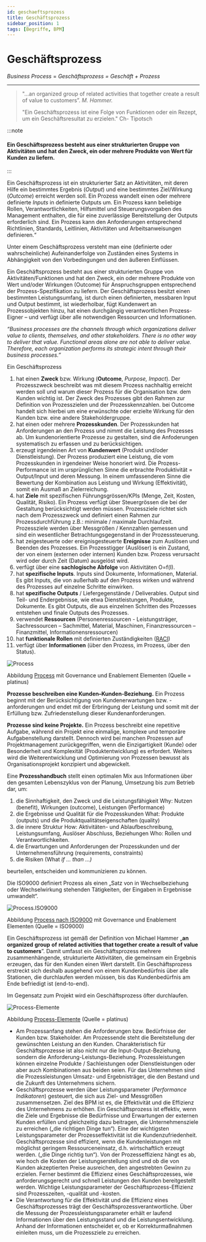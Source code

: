 ```yaml
---
id: geschaeftsprozess
title: Geschäftsprozess
sidebar_position: 1
tags: [Begriffe, BPM]
---
```


# Geschäftsprozess

*Business Process* = *Geschäftsprozess = Geschäft + Prozess*

------

> "...an organized group of related activities that together create a result of value to customers”. *M. Hammer.*
>
> "Ein Geschäftsprozess ist eine Folge von Funktionen oder ein Rezept, um ein Geschäftsresultat zu erzielen." Ch- Tipotsch



:::note

<h4>Ein Geschäftsprozess besteht aus einer strukturierten Gruppe von Aktivitäten und hat den Zweck, ein oder mehrere Produkte von Wert für Kunden zu liefern.</h4>

:::

Ein Geschäftsprozess ist ein strukturierter Satz an Aktivitäten, mit deren Hilfe ein bestimmtes Ergebnis (*Output*) und eine bestimmtes Ziel/Wirkung (*Outcome*) erreicht werden soll. Ein Prozess wandelt einen oder mehrere definierte *Inputs* in definierte Outputs um. Ein Prozess kann beliebige Rollen, Verantwortlichkeiten, Hilfsmittel und Steuerungsvorgaben des Management enthalten, die für eine zuverlässige Bereitstellung der Outputs erforderlich sind. Ein Prozess kann den Anforderungen entsprechend Richtlinien, Standards, Leitlinien, Aktivitäten und Arbeitsanweisungen definieren.“

Unter einem Geschäftsprozess versteht man eine (definierte oder wahrscheinliche) Aufeinanderfolge von Zuständen eines Systems in Abhängigkeit von den Vorbedingungen und den äußeren Einflüssen.

Ein Geschäftsprozess besteht aus einer strukturierten Gruppe von Aktivitäten/Funktionen und hat den Zweck, ein oder mehrere Produkte von Wert und/oder Wirkungen (Outcome) für Anspruchsgruppen entsprechend der Prozess-Spezifikation zu liefern. Der Geschäftsprozess besitzt einen bestimmten Leistungsumfang, ist durch einen definierten, messbaren Input und Output bestimmt, ist wiederholbar, fügt Kundenwert an Prozessobjekten hinzu, hat einen durchgängig verantwortlichen Prozess-Eigner – und verfügt über alle notwendigen Ressourcen und Informationen.

*“Business processes are the channels through which organizations deliver value to clients, themselves, and other stakeholders. There is no other way to deliver that value. Functional areas alone are not able to deliver value. Therefore, each organization performs its strategic intent through their business processes.”*



Ein Geschäftsprozess 

1. hat einen **Zweck** bzw. Wirkung (**Outcome**, *Purpose, Impact*). Der Prozesszweck beschreibt was mit diesem Prozess nachhaltig erreicht werden soll und warum dieser Prozess für die Organisation bzw. dem Kunden wichtig ist. Der Zweck des Prozesses gibt den Rahmen zur Definition von Prozesszielen und der Prozesskennzahlen. bei Outcome handelt sich hierbei um eine erwünschte oder erzielte Wirkung für den Kunden bzw. eine andere Stakeholdergruppe. 
2. hat einen oder mehrere **Prozesskunden**. Der Prozesskunden hat Anforderungen an den Prozess und nimmt die Leistung des Prozesses ab. Um kundenorientierte Prozesse zu gestalten, sind die Anfoderungen systematisch zu erfassen und zu berücksichtigen. 
3. erzeugt irgendeinen Art von **Kundenwert** (Produkt und/oder Dienstleistung). Der Prozess produziert eine Leistung, die vom Prozesskunden in irgendeiner Weise honoriert wird. Die Prozess-Performance ist im ursprünglichen Sinne die erbrachte Produktivität = Output/Input und deren Messung. In einem umfassenderen Sinne die Bewertung der Kombination aus Leistung und Wirkung (Effektivität), somit ein Ausmaß an Zielerreichung.
4. hat **Ziele** mit spezifischen Führungsgrössen/KPIs (Menge, Zeit, Kosten, Qualität, Risiko). Ein Prozess verfügt über Steuergrössen die bei der Gestaltung berücksichtigt werden müssen. Prozessziele richtet sich nach dem Prozesszweck und definiert einen Rahmen zur Prozessdurchführung z.B.: minimale / maximale Durchlaufzeit. Prozessziele werden über Messgrößen / Kennzahlen gemessen und sind ein wesentlicher Betrachtungsgegenstand in der Prozesssteuerung. 
5. hat zeigesteuerte oder ereignisgesteuerte **Ereignisse** zum Auslösen und Beenden des Prozesses. Ein Prozesstigger (Auslöser) is ein Zustand, der von einem (externen oder internen) Kunden bzw.
   Prozess verursacht wird oder durch Zeit (Datum) ausgelöst wird.
6. verfügt über eine **sachlogische Abfolge** von Aktivitäten O=f(I). 
7. hat **spezifische Inputs**. Inputs sind Dokumente, Informationen, Material. Es gibt Inputs, die von
   außerhalb auf den Prozess wirken und während des Prozesses auf einzelne Schritte
   einwirken.
8. hat **spezifische Outputs** / Liefergegenstände / Deliverables. Output sind Teil- und Endergebnisse, wie etwa Dienstleistungen, Produkte, Dokumente. Es gibt Outputs, die aus einzelnen Schritten des Prozesses entstehen und finale Outputs des Prozesses.
9. verwendet **Ressourcen** (Personenressourcen - Leistungsträger, Sachressourcen – Sachmittel, Material, Maschinen, Finanzressourcen – Finanzmittel, Informationensressourcen)
10. hat **funktionale Rollen** mit definierten Zuständigkeiten ([RACI](https://de.wikipedia.org/wiki/RACI/)) 
11. verfügt über **Informationen** (über den Prozess, im Prozess, über den Status). 

![Process](/img/process.png)

Abbildung [Process](/img/process.png) mit Governance und Enablement Elementen (Quelle = platinus)



**Prozesse beschreiben eine Kunden–Kunden-Beziehung.** Ein Prozess beginnt mit der Berücksichtigung von Kundenerwartungen bzw. -anforderungen und endet mit der Erbringung der Leistung und somit mit der Erfüllung bzw. Zufriedenstellung dieser Kundenanforderungen. 

**Prozesse sind keine Projekte.** Ein Prozess beschreibt eine repetitive Aufgabe, während ein Projekt eine einmalige, komplexe und temporäre Aufgabenstellung darstellt. Dennoch wird bei manchen Prozessen
auf Projektmanagement zurückgegriffen, wenn die Einzigartigkeit (Kunde) oder Besonderheit
und Komplexität (Produktentwicklung) es erfordert. Weiters wird die Weiterentwicklung und
Optimierung von Prozessen bewusst als Organisationsprojekt konzipiert und abgewickelt.



Eine **Prozesshandbuch** stellt einen optimalen Mix aus Informationen über den gesamten Lebenszyklus von der Planung, Umsetzung bis zum Betrieb dar, um:

1. die Sinnhaftigkeit, den Zweck und die Leistungsfähigkeit 
    Why: Nutzen (benefit), Wirkungen (outcome), Leistungen (Performance)
2. die Ergebnisse und Qualität für die Prozesskunden
    What: Produkte (outputs) und die Produktqualitätseigenschaften (quality)
3. die innere Struktur 
    How: Aktivitäten- und Ablaufbeschreibung, Leistungsumfang, Auslöser Abschluss, Beziehungen
   Who: Rollen und Verantwortlichkeiten.
4. die Erwartungen und Anforderungen der Prozesskunden und der Unternehmensführung
    (requirements, constraints)
5. die Risiken (What *if* *…* *than* *…)* 

beurteilen, entscheiden und kommunizieren zu können. 



Die ISO9000 definiert Prozess als einen „Satz von in Wechselbeziehung oder Wechselwirkung stehenden Tätigkeiten, der Eingaben in Ergebnisse umwandelt“. 

![Process.ISO9000](/img/process3.png)

Abbildung [Process nach ISO9000](/img/process3.png) mit Governance und Enablement Elementen (Quelle = ISO9000)

Ein Geschäftsprozess ist gemäß der Definition von Michael Hammer „**an** **organized** **group** **of** **related activities that together create a result of value to customers**”. Damit umfasst ein Geschäftsprozess mehrere zusammenhängende, strukturierte Aktivitäten, die gemeinsam ein Ergebnis erzeugen, das für den Kunden einen Wert darstellt. Ein Geschäftsprozess erstreckt sich deshalb ausgehend von einem Kundenbedürfnis über alle Stationen, die durchlaufen werden müssen, bis das Kundenbedürfnis am Ende befriedigt ist (end-to-end). 

Im Gegensatz zum Projekt wird ein Geschäftsprozess öfter durchlaufen. 

![Process-Elemente](/img/process2.png)

Abbildung [Process-Elemente](/img/process2.png) (Quelle = platinus)

- Am Prozessanfang stehen die Anforderungen bzw. Bedürfnisse der Kunden bzw. Stakeholder. Am Prozessende steht die Bereitstellung der gewünschten Leistung an den Kunden. Charakteristisch für Geschäftsprozesse ist also nicht nur die Input-Output-Beziehung, sondern die Anforderung-Leistungs-Beziehung. Prozessleistungen können einzelne Produkte / Sachleistungen oder Dienstleistungen oder aber auch Kombinationen aus beiden seien. Für das Unternehmen sind die Prozessleistungen Umsatz- und Ergebnisträger, die den Bestand und die Zukunft des Unternehmens sichern. 
- Geschäftsprozesse werden über Leistungsparameter (*Performance Indikatoren*) gesteuert, die sich aus Ziel- und Messgrößen zusammensetzen. Ziel des BPM ist es, die Effektivität und die Effizienz des Unternehmens zu erhöhen. Ein Geschäftsprozess ist effektiv, wenn die Ziele und Ergebnisse die Bedürfnisse und Erwartungen der externen Kunden erfüllen und gleichzeitig dazu beitragen, die Unternehmensziele zu erreichen („die richtigen Dinge tun“). Eine der wichtigsten Leistungsparameter der Prozesseffektivität ist die Kundenzufriedenheit. Geschäftsprozesse sind effizient, wenn die Kundenleistungen mit möglichst geringem Ressourceneinsatz, d.h. wirtschaftlich erzeugt werden. („die Dinge richtig tun“). Von der Prozesseffizienz hängt es ab, wie hoch die Kosten der Leistungserstellung sind und ob die von Kunden akzeptierten Preise ausreichen, den angestrebten Gewinn zu erzielen. Ferner bestimmt die Effizienz eines Geschäftsprozesses, wie anforderungsgerecht und schnell Leistungen den Kunden bereitgestellt werden. Wichtige Leistungsparameter der Geschäftsprozess-Effizienz sind Prozesszeiten, -qualität und -kosten.
- Die Verantwortung für die Effektivität und die Effizienz eines Geschäftsprozesses trägt der Geschäftsprozessverantwortliche. Über die Messung der Prozessleistungsparameter erhält er laufend Informationen über den Leistungsstand und die Leistungsentwicklung. Anhand der Informationen entscheidet er, ob er Korrekturmaßnahmen einleiten muss, um die Prozessziele zu erreichen. 